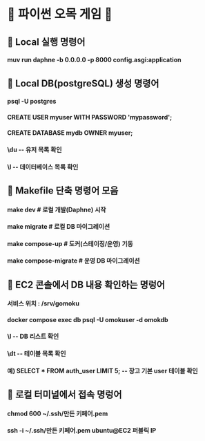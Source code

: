 # 🎲 파이썬 오목 게임 🎲

## 📂 Local 실행 명령어
#### muv run daphne -b 0.0.0.0 -p 8000 config.asgi:application

## 📂 Local DB(postgreSQL) 생성 명령어
#### psql -U postgres
#### CREATE USER myuser WITH PASSWORD 'mypassword';
#### CREATE DATABASE mydb OWNER myuser;
#### \du     -- 유저 목록 확인
#### \l      -- 데이터베이스 목록 확인

## 📂 Makefile 단축 명령어 모음
#### make dev              # 로컬 개발(Daphne) 시작
#### make migrate          # 로컬 DB 마이그레이션
#### make compose-up       # 도커(스테이징/운영) 기동
#### make compose-migrate  # 운영 DB 마이그레이션

## 📁 EC2 콘솔에서 DB 내용 확인하는 명렁어
#### 서비스 위치 : /srv/gomoku
#### docker compose exec db psql -U omokuser -d omokdb
#### \l      -- DB 리스트 확인
#### \dt     -- 테이블 목록 확인
#### 예) SELECT * FROM auth_user LIMIT 5;   -- 장고 기본 user 테이블 확인

## 📁 로컬 터미널에서 접속 명렁어
#### chmod 600 ~/.ssh/만든 키페어.pem
#### ssh -i ~/.ssh/만든 키페어.pem ubuntu@EC2 퍼블릭 IP
